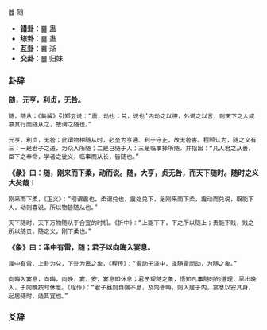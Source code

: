 ䷐ 随

+ **错卦**：䷑ 蛊 
+ **综卦**：䷑ 蛊 
+ **互卦**：䷴ 渐 
+ **交卦**：䷵ 归妹 

### 卦辞

**随，元亨，利贞，无咎。**

```
随，随从；《集解》引郑玄说：“震，动也；兑，说也’内动之以德，外说之以言，则天下之人咸慕其行而随从之，故谓之随也。”

元亨，利贞，无咎；此谓物相随从时，必至为亨通、利于守正，故无咎害。程颐认为，随之义有三：一是君子之道，为众人所随；二是己随于人；三是临事择所随。并指出：“凡人君之从善，臣下之奉命，学者之徙义，临事而从长，皆随也。”
```


**《彖》曰：随，刚来而下柔，动而说。随，大亨，贞无咎，而天下随时。随时之义大矣哉！**

```
刚来而下柔，《正义》：“刚谓震也，柔谓兑也，震处兑下，是刚来而下柔，震动而兑说，既能下人，动则喜说，所以物皆随从也。”

天下随时，天下万物随从于合宜的时机。《折中》：“上能下下，下之所以随上；贵能下贱，贱之所以随贵，随之义，刚下柔也。”
```

**《象》曰：泽中有雷，随；君子以向晦入宴息。**

```
泽中有雷，上卦为兑，下卦为震之象，《程传》：“雷动于泽中，泽随雷而动，为随之象。”

向晦入宴息，向晦，向晚，宴，安，宴息即休息；君子观随之象，悟知凡事随时的道理，早出晚入，于向晚按时休息。《程传》：“君子昼则自强不息，及向昏晦，则入居于内，宴息以安其身，起居随时，适其宜也。”
```

### 爻辞

